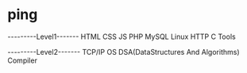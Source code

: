 # ping
---------Level1-------
HTML
CSS
JS
PHP
MySQL
Linux
HTTP
C
Tools

---------Level2-------
TCP/IP
OS
DSA(DataStructures And Algorithms)
Compiler


